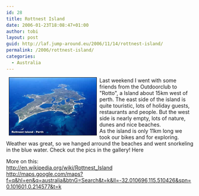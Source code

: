 ```yaml
---
id: 28
title: Rottnest Island
date: 2006-01-23T18:08:47+01:00
author: tobi
layout: post
guid: http://laf.jump-around.eu/2006/11/14/rottnest-island/
permalink: /2006/rottnest-island/
categories:
  - Australia
---
```

<img width="235" height="155" hspace="7" border="1" align="left" alt="Rottnest Island" src="/files/2006/11/estudar-perth-rottnest.jpg" />Last weekend I went with some friends from the Outdoorclub to "Rotto", a Island about 15km west of perth. The east side of the island is quite touristic, lots of holiday guests, restaurants and people. But the west side is nearly empty, lots of nature, dunes and nice beaches.  
As the island is only 11km long we took our bikes and for exploring. Weather was great, so we hanged arround the beaches and went snorkeling in the blue water. Check out the pics in the gallery! Here

More on this:  
<http://en.wikipedia.org/wiki/Rottnest_Island>  
<http://maps.google.com/maps?f=q&hl=en&q=australia&btnG=Search&t=k&ll=-32.010696,115.510426&spn=0.101601,0.214577&t=k>